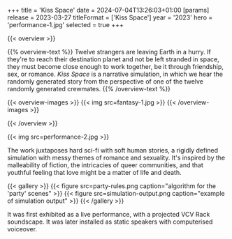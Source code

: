 +++
title = 'Kiss Space'
date = 2024-07-04T13:26:03+01:00
[params]
    release = 2023-03-27
    titleFormat = ['Kiss Space']
    year = '2023'
    hero = 'performance-1.jpg'
    selected = true
+++

{{< overview >}}

{{% overview-text %}}
Twelve strangers are leaving Earth in a hurry. If they're to reach their destination planet and not be left stranded in space, they must become close enough to work together, be it through friendship, sex, or romance. *Kiss Space* is a narrative simulation, in which we hear the randomly generated story from the perspective of one of the twelve randomly generated crewmates.
{{% /overview-text %}}

{{< overview-images >}}
{{< img src=fantasy-1.jpg >}}
{{< /overview-images >}}

{{< /overview >}}

{{< img src=performance-2.jpg >}}

The work juxtaposes hard sci-fi with soft human stories, a rigidly defined simulation with messy themes of romance and sexuality. It's inspired by the malleability of fiction, the intricacies of queer communities, and that youthful feeling that love might be a matter of life and death.

{{< gallery >}}
{{< figure src=party-rules.png caption="algorithm for the 'party' scenes" >}}
{{< figure src=simulation-output.png caption="example of simulation output" >}}
{{< /gallery >}}

It was first exhibited as a live performance, with a projected VCV Rack soundscape. It was later installed as static speakers with computerised voiceover.
